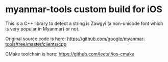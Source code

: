 # myanmar-tools custom build for iOS

This is a C++ library to detect a string is Zawgyi (a non-unicode font which is very popular in Myanmar) or not.

Original source code is here: https://github.com/google/myanmar-tools/tree/master/clients/cpp

CMake toolchain is here: https://github.com/leetal/ios-cmake
